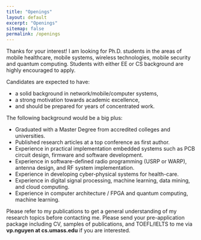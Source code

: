 ```yaml
---
title: "Openings"
layout: default
excerpt: "Openings"
sitemap: false
permalink: /openings
---
```


Thanks for your interest! I am looking for Ph.D. students in the areas of mobile healthcare, mobile systems, wireless technologies, mobile security and quantum computing. Students with either EE or CS background are highly encouraged to apply.

Candidates are expected to have:
 - a solid background in network/mobile/computer systems,
 - a strong motivation towards academic excellence,
 - and should be prepared for years of concentrated work.

The following background would be a big plus:
- Graduated with a Master Degree from accredited colleges and universities.
- Published research articles at a top conference as first author.
- Experience in practical implementation embedded systems such as PCB circuit design, firmware and software development.
- Experience in software-defined radio programming (USRP or WARP), antenna design, and RF system implementation.
- Experience in developing cyber-physical systems for health-care.
- Experience in digital signal processing, machine learning, data mining, and cloud computing.
- Experience in computer architecture / FPGA and quantum computing, machine learning.


Please refer to my publications to get a general understanding of my research topics before contacting me. Please send your pre-application package including CV, samples of publications, and TOEFL/IELTS to me via <b>vp.nguyen at cs.umass.edu</b> if you are interested.
